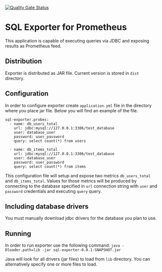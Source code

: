 [![Quality Gate Status](https://sonarcloud.io/api/project_badges/measure?project=uglywarthog_prometheus-sql-exporter&metric=alert_status)](https://sonarcloud.io/dashboard?id=uglywarthog_prometheus-sql-exporter)

# SQL Exporter for Prometheus
This application is capable of executing queries via JDBC and exposing results as Prometheus feed.

## Distribution
Exporter is distributed as JAR file. Current version is stored in ``dist`` directory.
 
## Configuration
In order to configure exporter create ``application.yml`` file in the directory where you place jar file. Below you will
find an example of the file.

```
sql-exporter.probes:
  - name: db_users_total
    url: jdbc:mysql://127.0.0.1:3306/test_database
    user: database_user
    password: user_password
    query: select count(*) from users

  - name: db_items_total
    url: jdbc:mysql://127.0.0.1:3306/test_database
    user: database_user
    password: user_password
    query: select count(*) from items
``` 

This configuration file will setup and expose two metrics ``db_users_total`` and ``db_items_total``. Values for those 
metrics will be produced by connecting to the database specified in ``url`` connection string with ``user`` and ``password``
credentials and executing ``query`` query.

## Including database drivers
You must manually download jdbc drivers for the database you plan to use.

## Running
In order to run exporter use the following command:
``java -Dloader.path=lib -jar sql-exporter-0.0.1-SNAPSHOT.jar
``

Java will look for all drivers (jar files) to load from ``lib`` directory. You can alternatively specify one or more files
to load. 
